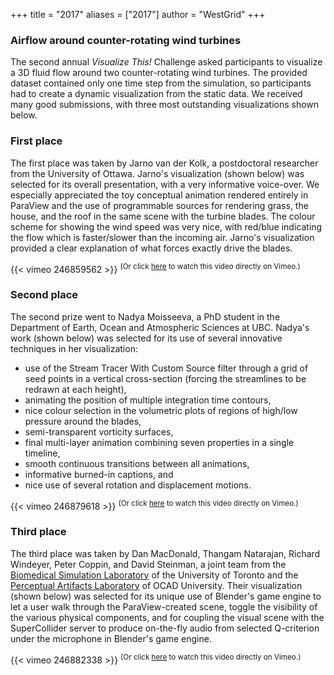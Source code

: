 +++
title = "2017"
aliases = ["2017"]
author = "WestGrid"
+++

### Airflow around counter-rotating wind turbines

<!-- https://www.westgrid.ca/visualizethis_challenge -->

The second annual *Visualize This!* Challenge asked participants to visualize a 3D fluid flow around two
counter-rotating wind turbines. The provided dataset contained only one time step from the simulation, so participants
had to create a dynamic visualization from the static data. We received many good submissions, with three most
outstanding visualizations shown below.

### First place

The first place was taken by Jarno van der Kolk, a postdoctoral researcher from the University of Ottawa. Jarno's
visualization (shown below) was selected for its overall presentation, with a very informative voice-over. We especially
appreciated the toy conceptual animation rendered entirely in ParaView and the use of programmable sources for rendering
grass, the house, and the roof in the same scene with the turbine blades. The colour scheme for showing the wind speed
was very nice, with red/blue indicating the flow which is faster/slower than the incoming air. Jarno's visualization
provided a clear explanation of what forces exactly drive the blades.

{{< vimeo 246859562 >}}
<sup>(Or click <a href="https://vimeo.com/246859562" target="_blank">here</a> to watch this video directly on
Vimeo.)</sup>

### Second place

The second prize went to Nadya Moisseeva, a PhD student in the Department of Earth, Ocean and Atmospheric Sciences at
UBC. Nadya's work (shown below) was selected for its use of several innovative techniques in her visualization:

- use of the Stream Tracer With Custom Source filter through a grid of seed points in a vertical
  cross-section (forcing the streamlines to be redrawn at each height),
- animating the position of multiple integration time contours,
- nice colour selection in the volumetric plots of regions of high/low pressure around the blades,
- semi-transparent vorticity surfaces,
- final multi-layer animation combining seven properties in a single timeline,
- smooth continuous transitions between all animations,
- informative burned-in captions, and
- nice use of several rotation and displacement motions.

{{< vimeo 246879618 >}}
<sup>(Or click <a href="https://vimeo.com/246879618" target="_blank">here</a> to watch this video directly on
Vimeo.)</sup>

### Third place

The third place was taken by Dan MacDonald, Thangam Natarajan, Richard Windeyer, Peter Coppin, and David Steinman, a
joint team from the <a href="https://bsl.mie.utoronto.ca" target="_blank">Biomedical Simulation Laboratory</a> of the
University of Toronto and the <a href="https://www2.ocadu.ca/research/connection/perceptual-artifacts-lab"
target="_blank">Perceptual Artifacts Laboratory</a> of OCAD University. Their visualization (shown below) was selected
for its unique use of Blender's game engine to let a user walk through the ParaView-created scene, toggle the visibility
of the various physical components, and for coupling the visual scene with the SuperCollider server to produce
on-the-fly audio from selected Q-criterion under the microphone in Blender's game engine.

{{< vimeo 246882338 >}}
<sup>(Or click <a href="https://vimeo.com/246882338" target="_blank">here</a> to watch this video directly on
Vimeo.)</sup>
